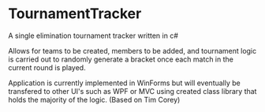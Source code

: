 # TournamentTracker

A single elimination tournament tracker written in c#

Allows for teams to be created, members to be added, and tournament logic is carried out to randomly generate a bracket once each match in the current round is played. 

Application is currently implemented in WinForms but will eventually be transfered to other UI's such as WPF or MVC using created class library that holds the majority of the logic. 
(Based on Tim Corey)
